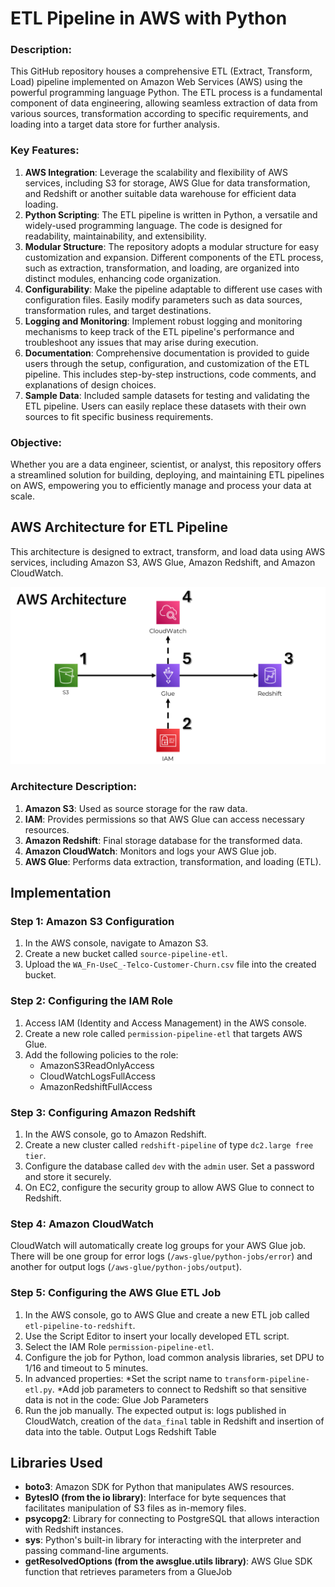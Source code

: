 # ETL Pipeline in AWS with Python

### Description:
This GitHub repository houses a comprehensive ETL (Extract, Transform, Load) pipeline implemented on Amazon Web Services (AWS) using the powerful programming language Python. The ETL process is a fundamental component of data engineering, allowing seamless extraction of data from various sources, transformation according to specific requirements, and loading into a target data store for further analysis.

### Key Features:
1. **AWS Integration**: Leverage the scalability and flexibility of AWS services, including S3 for storage, AWS Glue for data transformation, and Redshift or another suitable data warehouse for efficient data loading.
2. **Python Scripting**: The ETL pipeline is written in Python, a versatile and widely-used programming language. The code is designed for readability, maintainability, and extensibility.
3. **Modular Structure**: The repository adopts a modular structure for easy customization and expansion. Different components of the ETL process, such as extraction, transformation, and loading, are organized into distinct modules, enhancing code organization.
4. **Configurability**: Make the pipeline adaptable to different use cases with configuration files. Easily modify parameters such as data sources, transformation rules, and target destinations.
5. **Logging and Monitoring**: Implement robust logging and monitoring mechanisms to keep track of the ETL pipeline's performance and troubleshoot any issues that may arise during execution.
6. **Documentation**: Comprehensive documentation is provided to guide users through the setup, configuration, and customization of the ETL pipeline. This includes step-by-step instructions, code comments, and explanations of design choices.
7. **Sample Data**: Included sample datasets for testing and validating the ETL pipeline. Users can easily replace these datasets with their own sources to fit specific business requirements.

### Objective:
Whether you are a data engineer, scientist, or analyst, this repository offers a streamlined solution for building, deploying, and maintaining ETL pipelines on AWS, empowering you to efficiently manage and process your data at scale.

## AWS Architecture for ETL Pipeline
This architecture is designed to extract, transform, and load data using AWS services, including Amazon S3, AWS Glue, Amazon Redshift, and Amazon CloudWatch.

<picture>
<img alt="Shows the AWS Architecture Flowchart." src="https://github.com/lucassauaia/AWS-ETL-Pipeline-Python/blob/df7c42294d58e2472925f7ce799fac5e17bf80e7/assets/images/AWS%20Architecture.png">
</picture>

### Architecture Description:
1. **Amazon S3**: Used as source storage for the raw data.
2. **IAM**: Provides permissions so that AWS Glue can access necessary resources.
3. **Amazon Redshift**: Final storage database for the transformed data.
4. **Amazon CloudWatch**: Monitors and logs your AWS Glue job.
5. **AWS Glue**: Performs data extraction, transformation, and loading (ETL).

## Implementation
### Step 1: Amazon S3 Configuration
1. In the AWS console, navigate to Amazon S3.
2. Create a new bucket called `source-pipeline-etl`.
3. Upload the `WA_Fn-UseC_-Telco-Customer-Churn.csv` file into the created bucket.
### Step 2: Configuring the IAM Role
1. Access IAM (Identity and Access Management) in the AWS console.
2. Create a new role called `permission-pipeline-etl` that targets AWS Glue.
3. Add the following policies to the role:
   * AmazonS3ReadOnlyAccess
   * CloudWatchLogsFullAccess
   * AmazonRedshiftFullAccess
### Step 3: Configuring Amazon Redshift
1. In the AWS console, go to Amazon Redshift.
2. Create a new cluster called `redshift-pipeline` of type `dc2.large free tier`.
3. Configure the database called `dev` with the `admin` user. Set a password and store it securely.
4. On EC2, configure the security group to allow AWS Glue to connect to Redshift.
### Step 4: Amazon CloudWatch
CloudWatch will automatically create log groups for your AWS Glue job. There will be one group for error logs (`/aws-glue/python-jobs/error`) and another for output logs (`/aws-glue/python-jobs/output`).
### Step 5: Configuring the AWS Glue ETL Job
1. In the AWS console, go to AWS Glue and create a new ETL job called `etl-pipeline-to-redshift`.
2. Use the Script Editor to insert your locally developed ETL script.
3. Select the IAM Role `permission-pipeline-etl`.
4. Configure the job for Python, load common analysis libraries, set DPU to 1/16 and timeout to 5 minutes.
5. In advanced properties:
  *Set the script name to `transform-pipeline-etl.py`.
  *Add job parameters to connect to Redshift so that sensitive data is not in the code: Glue Job Parameters
6. Run the job manually. The expected output is: logs published in CloudWatch, creation of the `data_final` table in Redshift and insertion of data into the table. Output Logs Redshift Table

## Libraries Used
- **boto3**: Amazon SDK for Python that manipulates AWS resources.
- **BytesIO (from the io library)**: Interface for byte sequences that facilitates manipulation of S3 files as in-memory files.
- **psycopg2**: Library for connecting to PostgreSQL that allows interaction with Redshift instances.
- **sys**: Python's built-in library for interacting with the interpreter and passing command-line arguments.
- **getResolvedOptions (from the awsglue.utils library)**: AWS Glue SDK function that retrieves parameters from a GlueJob
